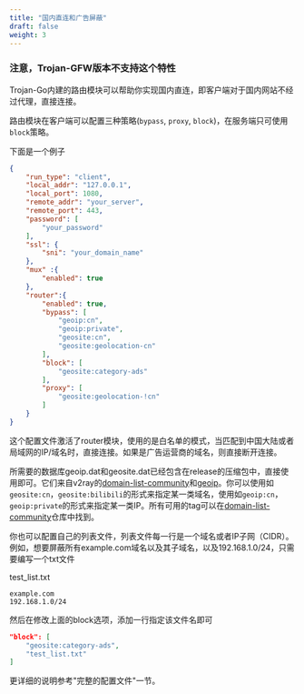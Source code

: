 ```yaml
---
title: "国内直连和广告屏蔽"
draft: false
weight: 3
---
```


### 注意，Trojan-GFW版本不支持这个特性

Trojan-Go内建的路由模块可以帮助你实现国内直连，即客户端对于国内网站不经过代理，直接连接。

路由模块在客户端可以配置三种策略(```bypass```, ```proxy```, ```block```)，在服务端只可使用```block```策略。

下面是一个例子

```json
{
    "run_type": "client",
    "local_addr": "127.0.0.1",
    "local_port": 1080,
    "remote_addr": "your_server",
    "remote_port": 443,
    "password": [
        "your_password"
    ],
    "ssl": {
        "sni": "your_domain_name"
    },
    "mux" :{
        "enabled": true
    },
    "router":{
        "enabled": true,
        "bypass": [
            "geoip:cn",
            "geoip:private",
            "geosite:cn",
            "geosite:geolocation-cn"
        ],
        "block": [
            "geosite:category-ads"
        ],
        "proxy": [
            "geosite:geolocation-!cn"
        ]
    }
}
```

这个配置文件激活了router模块，使用的是白名单的模式，当匹配到中国大陆或者局域网的IP/域名时，直接连接。如果是广告运营商的域名，则直接断开连接。

所需要的数据库geoip.dat和geosite.dat已经包含在release的压缩包中，直接使用即可。它们来自v2ray的[domain-list-community](https://github.com/v2ray/domain-list-community)和[geoip](https://github.com/v2ray/geoip)。你可以使用如```geosite:cn```，```geosite:bilibili```的形式来指定某一类域名，使用如```geoip:cn```，```geoip:private```的形式来指定某一类IP。所有可用的tag可以在[domain-list-community](https://github.com/v2ray/domain-list-community)仓库中找到。

你也可以配置自己的列表文件，列表文件每一行是一个域名或者IP子网（CIDR）。例如，想要屏蔽所有example.com域名以及其子域名，以及192.168.1.0/24，只需要编写一个txt文件

test_list.txt

```text
example.com
192.168.1.0/24
```

然后在修改上面的block选项，添加一行指定该文件名即可

```json
"block": [
    "geosite:category-ads",
    "test_list.txt"
]
```

更详细的说明参考"完整的配置文件"一节。
